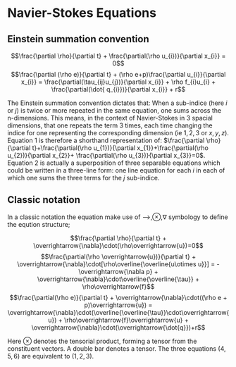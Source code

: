 Navier-Stokes Equations
=======================

Einstein summation convention
-----------------------------

$$\frac{\partial \rho}{\partial t} + \frac{\partial(\rho u_{i})}{\partial x_{i}} = 0$$
$$\frac{\partial (\rho e)}{\partial t} + (\rho e+p)\frac{\partial u_{i}}{\partial x_{i}} = \frac{\partial(\tau_{ij}u_{j})}{\partial x_{i}} + \rho f_{i}u_{i} + \frac{\partial(\dot{ q_{i}})}{\partial x_{i}} + r$$

The Einstein summation convention dictates that: When a sub-indice (here
$i$ or $j$) is twice or more repeated in the same equation, one sums
across the n-dimensions. This means, in the context of Navier-Stokes in
3 spacial dimensions, that one repeats the term 3 times, each time
changing the indice for one representing the corresponding dimension (ie
$1,2,3$ or $x,y,z$). Equation 1 is therefore a shorthand representation
of:
$\frac{\partial \rho}{\partial t}+\frac{\partial(\rho u_{1})}{\partial x_{1}}+\frac{\partial(\rho u_{2})}{\partial x_{2}}+ \frac{\partial(\rho u_{3})}{\partial x_{3}}=0$.
Equation $2$ is actually a superposition of three separable equations which
could be written in a three-line form: one line equation for each $i$ in
each of which one sums the three terms for the $j$ sub-indice.

Classic notation 
-----------------------------------------------------
In a classic notation the equation make use of ⟶,⊗,∇ symbology to define the eqution structure;

$$\frac{\partial \rho}{\partial t} + \overrightarrow{\nabla}\cdot(\rho\overrightarrow{u})=0$$
$$\frac{\partial(\rho \overrightarrow{u})}{\partial t} + \overrightarrow{\nabla}\cdot[\rho\overline{\overline{u\otimes u}}] = -\overrightarrow{\nabla p} + \overrightarrow{\nabla}\cdot\overline{\overline{\tau}} + \rho\overrightarrow{f}$$
$$\frac{\partial(\rho e)}{\partial t} + \overrightarrow{\nabla}\cdot((\rho e + p)\overrightarrow{u}) = \overrightarrow{\nabla}\cdot(\overline{\overline{\tau}}\cdot\overrightarrow{u}) + \rho\overrightarrow{f}\overrightarrow{u} + \overrightarrow{\nabla}\cdot(\overrightarrow{\dot{q}})+r$$

Here ⊗ denotes the tensorial product, forming a tensor from the
constituent vectors. A double bar denotes a tensor. The three equations
($4,5,6$) are equivalent to ($1,2,3$).

<!--  Script to show the footer   -->
<html>
<script
    src="https://code.jquery.com/jquery-3.3.1.js"
    integrity="sha256-2Kok7MbOyxpgUVvAk/HJ2jigOSYS2auK4Pfzbm7uH60="
    crossorigin="anonymous">
</script>
<script>
$(function(){
  $("#footer").load("../footers/footer_first_level_depth.html");
});
</script>
<body>
<div id="footer"></div>
</body>
</html>
